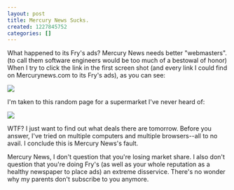 ```yaml
---
layout: post
title: Mercury News Sucks.
created: 1227845752
categories: []
---
```

What happened to its Fry's ads? Mercury News needs better "webmasters". (to call them software engineers would be too much of a bestowal of honor) When I try to click the link in the first screen shot (and every link I could find on Mercurynews.com to its Fry's ads), as you can see:

<a href="system/files/frys1.png"><img src="system/files/frys1s.png" /></a>

I'm taken to this random page for a supermarket I've never heard of:

<a href="system/files/frys2.png"><img src="system/files/frys2s.png" /></a>

WTF? I just want to find out what deals there are tomorrow. Before you answer, I've tried on multiple computers and multiple browsers--all to no avail. I conclude this is Mercury News's fault.

Mercury News, I don't question that you're losing market share. I also don't question that you're doing Fry's (as well as your whole reputation as a healthy newspaper to place ads) an extreme disservice. There's no wonder why my parents don't subscribe to you anymore.
